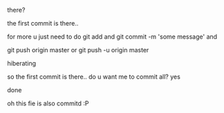 there?

the first commit is there..

for more u just need to do 
git add <somthing>
and 
git commit -m 'some message'
and

git push origin master
or
git push -u origin master

hiberating

so the first commit is there..
do u want me to commit all? yes

done

oh this fie is also commitd :P